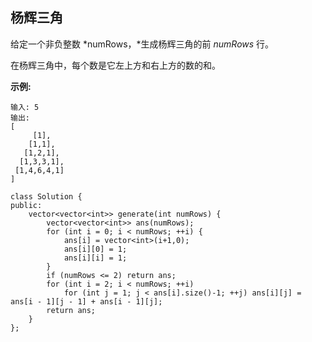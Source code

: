 ## 杨辉三角

给定一个非负整数 *numRows，*生成杨辉三角的前 *numRows* 行。

在杨辉三角中，每个数是它左上方和右上方的数的和。

**示例:**

```
输入: 5
输出:
[
     [1],
    [1,1],
   [1,2,1],
  [1,3,3,1],
 [1,4,6,4,1]
]
```

```
class Solution {
public:
    vector<vector<int>> generate(int numRows) {
        vector<vector<int>> ans(numRows);
        for (int i = 0; i < numRows; ++i) {
            ans[i] = vector<int>(i+1,0);
            ans[i][0] = 1;
            ans[i][i] = 1;
        }
        if (numRows <= 2) return ans;
        for (int i = 2; i < numRows; ++i)
            for (int j = 1; j < ans[i].size()-1; ++j) ans[i][j] = ans[i - 1][j - 1] + ans[i - 1][j];
        return ans;
    }
};
```

